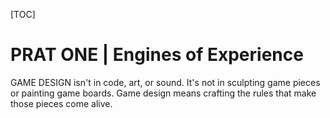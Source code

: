[TOC]



# PRAT ONE | Engines of Experience

GAME DESIGN isn't in code, art, or sound. It's not in sculpting game pieces or painting game boards. Game design means crafting the rules that make those pieces come alive.

